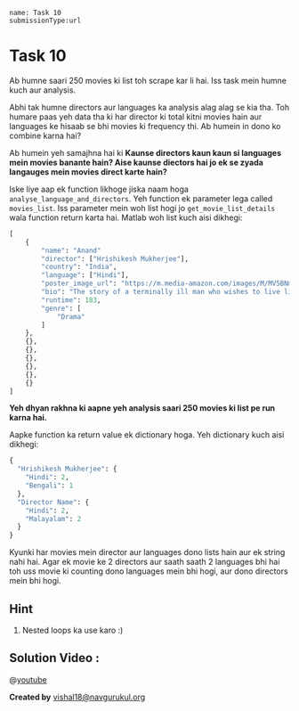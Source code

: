 ```ngMeta
name: Task 10
submissionType:url
```

# Task 10

Ab humne saari 250 movies ki list toh scrape kar li hai. Iss task mein humne kuch aur analysis.

Abhi tak humne directors aur languages ka analysis alag alag se kia tha. Toh humare paas yeh data tha ki har director ki total kitni movies hain aur languages ke hisaab se bhi movies ki frequency thi. Ab humein in dono ko combine karna hai?

Ab humein yeh samajhna hai ki **Kaunse directors kaun kaun si languages mein movies banante hain? Aise kaunse diectors hai jo ek se zyada langauges mein movies direct karte hain?**

Iske liye aap ek function likhoge jiska naam hoga `analyse_language_and_directors`. Yeh function ek parameter lega called `movies_list`. Iss parameter mein woh list hogi jo `get_movie_list_details` wala function return karta hai. Matlab woh list kuch aisi dikhegi:

```python
[
	{
		"name": "Anand"
		"director": ["Hrishikesh Mukherjee"],
		"country": "India",
		"language": ["Hindi"],
		"poster_image_url": "https://m.media-amazon.com/images/M/MV5BNmZkMTMzNmEtMWU5NC00MjEzLWE5MzktYzRlMmQyMzk0YmM1XkEyXkFqcGdeQXVyNTA4NzY1MzY@._V1_UX182_CR0,0,182,268_AL__QL50.jpg",
		"bio": "The story of a terminally ill man who wishes to live life to the3 full before the inevitable occurs, as told by his best friend.",
		"runtime": 183,
		"genre": [
			"Drama"
		]
	},
	{},
	{},
	{},
	{},
	{},
	{}
]
```

**Yeh dhyan rakhna ki aapne yeh analysis saari 250 movies ki list pe run karna hai.**

Aapke function ka return value ek dictionary hoga. Yeh dictionary kuch aisi dikhegi:

```python
{
  "Hrishikesh Mukherjee": {
    "Hindi": 2,
    "Bengali": 1
  },
  "Director Name": {
    "Hindi": 2,
    "Malayalam": 2
  }
}
```

Kyunki har movies mein director aur languages dono lists hain aur ek string nahi hai. Agar ek movie ke 2 directors aur saath saath 2 languages bhi hai toh uss movie ki counting dono languages mein bhi hogi, aur dono directors mein bhi hogi.

## Hint

1. Nested loops ka use karo :)

## Solution Video :

@[youtube](https://youtu.be/ZX4iav8VKWk)

**Created by** vishal18@navgurukul.org
